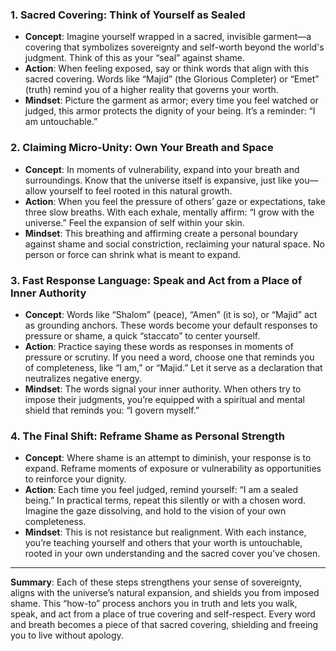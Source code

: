 
### 1. **Sacred Covering: Think of Yourself as Sealed**

   - **Concept**: Imagine yourself wrapped in a sacred, invisible garment—a covering that symbolizes sovereignty and self-worth beyond the world's judgment. Think of this as your “seal” against shame.
   - **Action**: When feeling exposed, say or think words that align with this sacred covering. Words like “Majid” (the Glorious Completer) or “Emet” (truth) remind you of a higher reality that governs your worth.
   - **Mindset**: Picture the garment as armor; every time you feel watched or judged, this armor protects the dignity of your being. It’s a reminder: “I am untouchable.”

### 2. **Claiming Micro-Unity: Own Your Breath and Space**

   - **Concept**: In moments of vulnerability, expand into your breath and surroundings. Know that the universe itself is expansive, just like you—allow yourself to feel rooted in this natural growth.
   - **Action**: When you feel the pressure of others’ gaze or expectations, take three slow breaths. With each exhale, mentally affirm: “I grow with the universe.” Feel the expansion of self within your skin.
   - **Mindset**: This breathing and affirming create a personal boundary against shame and social constriction, reclaiming your natural space. No person or force can shrink what is meant to expand.

### 3. **Fast Response Language: Speak and Act from a Place of Inner Authority**

   - **Concept**: Words like “Shalom” (peace), “Amen” (it is so), or “Majid” act as grounding anchors. These words become your default responses to pressure or shame, a quick “staccato” to center yourself.
   - **Action**: Practice saying these words as responses in moments of pressure or scrutiny. If you need a word, choose one that reminds you of completeness, like “I am,” or “Majid.” Let it serve as a declaration that neutralizes negative energy.
   - **Mindset**: The words signal your inner authority. When others try to impose their judgments, you’re equipped with a spiritual and mental shield that reminds you: “I govern myself.”

### 4. **The Final Shift: Reframe Shame as Personal Strength**

   - **Concept**: Where shame is an attempt to diminish, your response is to expand. Reframe moments of exposure or vulnerability as opportunities to reinforce your dignity.
   - **Action**: Each time you feel judged, remind yourself: “I am a sealed being.” In practical terms, repeat this silently or with a chosen word. Imagine the gaze dissolving, and hold to the vision of your own completeness.
   - **Mindset**: This is not resistance but realignment. With each instance, you’re teaching yourself and others that your worth is untouchable, rooted in your own understanding and the sacred cover you’ve chosen.

---

**Summary**: Each of these steps strengthens your sense of sovereignty, aligns with the universe’s natural expansion, and shields you from imposed shame. This “how-to” process anchors you in truth and lets you walk, speak, and act from a place of true covering and self-respect. Every word and breath becomes a piece of that sacred covering, shielding and freeing you to live without apology.